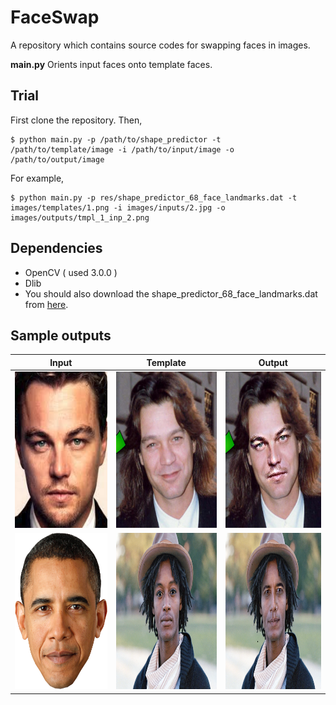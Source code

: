 # FaceSwap
A repository which contains source codes for swapping faces in images.

**main.py** Orients input faces onto template faces.

## Trial
First clone the repository. Then,
```
$ python main.py -p /path/to/shape_predictor -t /path/to/template/image -i /path/to/input/image -o /path/to/output/image
```
For example,
```
$ python main.py -p res/shape_predictor_68_face_landmarks.dat -t images/templates/1.png -i images/inputs/2.jpg -o images/outputs/tmpl_1_inp_2.png
```

## Dependencies
* OpenCV ( used 3.0.0 )
* Dlib
* You should also download the shape\_predictor\_68\_face\_landmarks.dat from [here](http://sourceforge.net/projects/dclib/files/dlib/v18.10/shape_predictor_68_face_landmarks.dat.bz2).

## Sample outputs
| Input | Template | Output |
| ----- | -------- | ------ |
|<img src = "https://raw.githubusercontent.com/Aravind-Suresh/FaceSwap/master/images/inputs/2.png" width = "250px" height = "250px"/>|<img src = "https://raw.githubusercontent.com/Aravind-Suresh/FaceSwap/master/images/templates/1.png" width = "250px" height = "250px" />|<img src = "https://raw.githubusercontent.com/Aravind-Suresh/FaceSwap/master/images/outputs/tmpl_1_inp_2.png" width = "250px" height = "250px" />|
|<img src = "https://raw.githubusercontent.com/Aravind-Suresh/FaceSwap/master/images/inputs/4.png" width = "250px" height = "250px"/>|<img src = "https://raw.githubusercontent.com/Aravind-Suresh/FaceSwap/master/images/templates/2.jpg" width = "250px" height = "250px" />|<img src = "https://raw.githubusercontent.com/Aravind-Suresh/FaceSwap/master/images/outputs/tmpl_2_inp_4.png" width = "250px" height = "250px" />|
